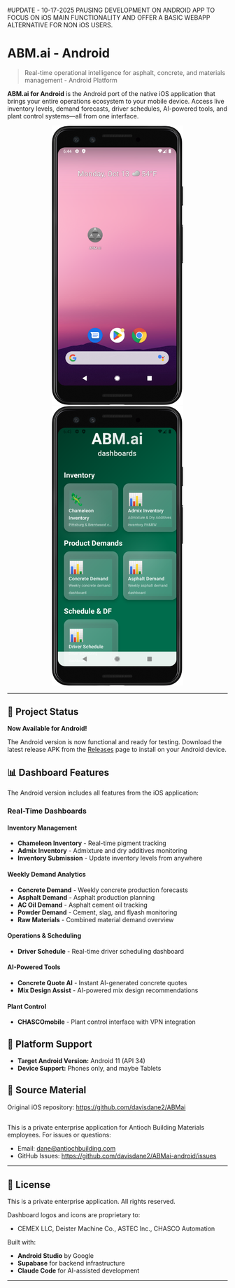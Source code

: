 #UPDATE - 10-17-2025
PAUSING DEVELOPMENT ON ANDROID APP TO FOCUS ON iOS MAIN FUNCTIONALITY AND OFFER A BASIC WEBAPP ALTERNATIVE FOR NON iOS USERS.

# ABM.ai - Android

> Real-time operational intelligence for asphalt, concrete, and materials management - Android Platform

**ABM.ai for Android** is the Android port of the native iOS application that brings your entire operations ecosystem to your mobile device. Access live inventory levels, demand forecasts, driver schedules, AI-powered tools, and plant control systems—all from one interface.

<p align="center">
  <img src="GithubUpdates/android1.png" width="300" alt="ABM.ai on Android Home Screen" />
  <img src="GithubUpdates/android2.png" width="300" alt="ABM.ai Dashboard Interface" />
</p>

---
## 📱 Project Status
**Now Available for Android!**

The Android version is now functional and ready for testing. Download the latest release APK from the [Releases](https://github.com/davisdane2/ABMai-android/releases) page to install on your Android device.

## 📊 Dashboard Features
The Android version includes all features from the iOS application:
### Real-Time Dashboards

#### **Inventory Management**
- **Chameleon Inventory** - Real-time pigment tracking
- **Admix Inventory** - Admixture and dry additives monitoring
- **Inventory Submission** - Update inventory levels from anywhere

#### **Weekly Demand Analytics**
- **Concrete Demand** - Weekly concrete production forecasts
- **Asphalt Demand** - Asphalt production planning
- **AC Oil Demand** - Asphalt cement oil tracking
- **Powder Demand** - Cement, slag, and flyash monitoring
- **Raw Materials** - Combined material demand overview

#### **Operations & Scheduling**
- **Driver Schedule** - Real-time driver scheduling dashboard

#### **AI-Powered Tools**
- **Concrete Quote AI** - Instant AI-generated concrete quotes
- **Mix Design Assist** - AI-powered mix design recommendations

#### **Plant Control**
- **CHASCOmobile** - Plant control interface with VPN integration

## 📱 Platform Support

- **Target Android Version:** Android 11 (API 34)
- **Device Support:** Phones only, and maybe Tablets

## 📖 Source Material
Original iOS repository: https://github.com/davisdane2/ABMai

## 
This is a private enterprise application for Antioch Building Materials employees.
For issues or questions:
- Email: dane@antiochbuilding.com
- GitHub Issues: https://github.com/davisdane2/ABMai-android/issues

---

## 📄 License

This is a private enterprise application. All rights reserved.

Dashboard logos and icons are proprietary to:
- CEMEX LLC, Deister Machine Co., ASTEC Inc., CHASCO Automation

Built with:
- **Android Studio** by Google
- **Supabase** for backend infrastructure
- **Claude Code** for AI-assisted development
---

